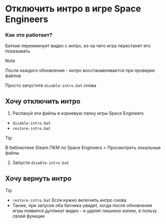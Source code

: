 # Отключить интро в игре Space Engineers

### Как это работает?
Батник переименует видео с интро, из-за чего игра перестанет его показывать

> [!NOTE]
> После каждого обновления - интро восстанавливается при проверке файлов
>
> Просто запустите `disable-intro.bat` снова

## Хочу отключить интро

1. Распакуй эти файлы в корневую папку игры Space Engineers
- `disable-intro.bat`
- `restore-intro.bat`

>[!tip]
>В библиотеке Steam ПКМ по Space Engineers > Просмотреть локальные файлы

2. Запусти `disable-intro.bat`

## Хочу вернуть интро
> [!TIP]
> - `restore-intro.bat` Если нужно включить интро снова
> - Также, при запуске оба батника увидят, когда после обновления игры появится дупликат видео - и удалят лишнюю копию, в пользу своей функции
